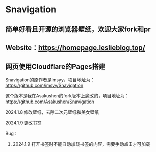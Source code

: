 # Snavigation

## 简单好看且开源的浏览器壁纸，欢迎大家fork和pr

## Website：https://homepage.leslieblog.top/

## 网页使用Cloudflare的Pages搭建

Snavigation的原作者是imsyy，项目地址为：https://github.com/imsyy/Snavigation

这个版本是我在Asakushen的fork版本上魔改的，项目地址为：https://github.com/Asakushen/Snavigation

2024.1.8 修改壁纸，去除二次元壁纸和美女壁纸

2024.1.9 更改书签

Bug：

1. 2024.1.9 打开书签时不能自动加载书签的内容，需要手动点击才可加载
